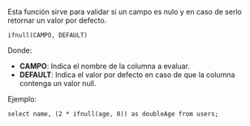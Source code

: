 Esta función sirve para validar si un campo es nulo y en caso de serlo retornar un valor por defecto.

```
ifnull(CAMPO, DEFAULT)
```

Donde:

- **CAMPO**: Indica el nombre de la columna a evaluar.
- **DEFAULT**: Indica el valor por defecto en caso de que la columna contenga un valor null.

Ejemplo:

```
select name, (2 * ifnull(age, 0)) as doubleAge from users;
```